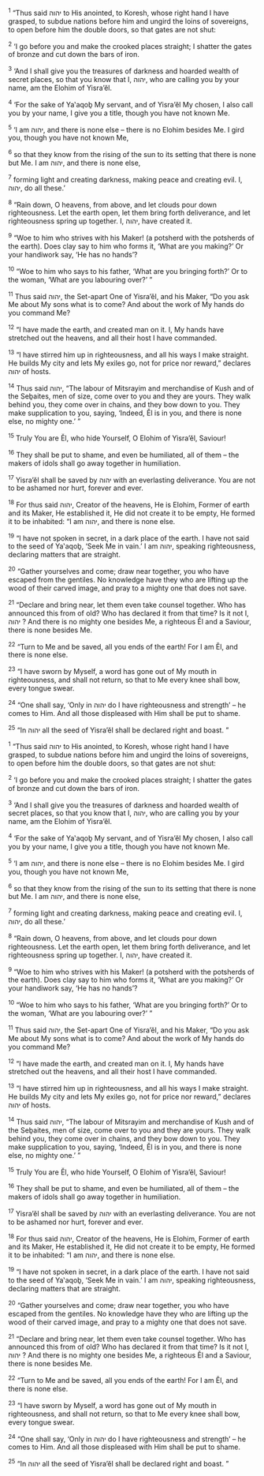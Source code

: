 <sup>1</sup> “Thus said יהוה to His anointed, to Koresh, whose right hand I have grasped, to subdue nations before him and ungird the loins of sovereigns, to open before him the double doors, so that gates are not shut:

<sup>2</sup> ‘I go before you and make the crooked places straight; I shatter the gates of bronze and cut down the bars of iron.

<sup>3</sup> ‘And I shall give you the treasures of darkness and hoarded wealth of secret places, so that you know that I, יהוה, who are calling you by your name, am the Elohim of Yisra’ĕl.

<sup>4</sup> ‘For the sake of Ya‛aqoḇ My servant, and of Yisra’ĕl My chosen, I also call you by your name, I give you a title, though you have not known Me.

<sup>5</sup> ‘I am יהוה, and there is none else – there is no Elohim besides Me. I gird you, though you have not known Me,

<sup>6</sup> so that they know from the rising of the sun to its setting that there is none but Me. I am יהוה, and there is none else,

<sup>7</sup> forming light and creating darkness, making peace and creating evil. I, יהוה, do all these.’

<sup>8</sup> “Rain down, O heavens, from above, and let clouds pour down righteousness. Let the earth open, let them bring forth deliverance, and let righteousness spring up together. I, יהוה, have created it.

<sup>9</sup> “Woe to him who strives with his Maker! (a potsherd with the potsherds of the earth). Does clay say to him who forms it, ‘What are you making?’ Or your handiwork say, ‘He has no hands’?

<sup>10</sup> “Woe to him who says to his father, ‘What are you bringing forth?’ Or to the woman, ‘What are you labouring over?’ ”

<sup>11</sup> Thus said יהוה, the Set-apart One of Yisra’ĕl, and his Maker, “Do you ask Me about My sons what is to come? And about the work of My hands do you command Me?

<sup>12</sup> “I have made the earth, and created man on it. I, My hands have stretched out the heavens, and all their host I have commanded.

<sup>13</sup> “I have stirred him up in righteousness, and all his ways I make straight. He builds My city and lets My exiles go, not for price nor reward,” declares יהוה of hosts.

<sup>14</sup> Thus said יהוה, “The labour of Mitsrayim and merchandise of Kush and of the Seḇaites, men of size, come over to you and they are yours. They walk behind you, they come over in chains, and they bow down to you. They make supplication to you, saying, ‘Indeed, Ĕl is in you, and there is none else, no mighty one.’ ”

<sup>15</sup> Truly You are Ĕl, who hide Yourself, O Elohim of Yisra’ĕl, Saviour!

<sup>16</sup> They shall be put to shame, and even be humiliated, all of them – the makers of idols shall go away together in humiliation.

<sup>17</sup> Yisra’ĕl shall be saved by יהוה with an everlasting deliverance. You are not to be ashamed nor hurt, forever and ever.

<sup>18</sup> For thus said יהוה, Creator of the heavens, He is Elohim, Former of earth and its Maker, He established it, He did not create it to be empty, He formed it to be inhabited: “I am יהוה, and there is none else.

<sup>19</sup> “I have not spoken in secret, in a dark place of the earth. I have not said to the seed of Ya‛aqoḇ, ‘Seek Me in vain.’ I am יהוה, speaking righteousness, declaring matters that are straight.

<sup>20</sup> “Gather yourselves and come; draw near together, you who have escaped from the gentiles. No knowledge have they who are lifting up the wood of their carved image, and pray to a mighty one that does not save.

<sup>21</sup> “Declare and bring near, let them even take counsel together. Who has announced this from of old? Who has declared it from that time? Is it not I, יהוה ? And there is no mighty one besides Me, a righteous Ĕl and a Saviour, there is none besides Me.

<sup>22</sup> “Turn to Me and be saved, all you ends of the earth! For I am Ĕl, and there is none else.

<sup>23</sup> “I have sworn by Myself, a word has gone out of My mouth in righteousness, and shall not return, so that to Me every knee shall bow, every tongue swear.

<sup>24</sup> “One shall say, ‘Only in יהוה do I have righteousness and strength’ – he comes to Him. And all those displeased with Him shall be put to shame.

<sup>25</sup> “In יהוה all the seed of Yisra’ĕl shall be declared right and boast. ”

<sup>1</sup> “Thus said יהוה to His anointed, to Koresh, whose right hand I have grasped, to subdue nations before him and ungird the loins of sovereigns, to open before him the double doors, so that gates are not shut:

<sup>2</sup> ‘I go before you and make the crooked places straight; I shatter the gates of bronze and cut down the bars of iron.

<sup>3</sup> ‘And I shall give you the treasures of darkness and hoarded wealth of secret places, so that you know that I, יהוה, who are calling you by your name, am the Elohim of Yisra’ĕl.

<sup>4</sup> ‘For the sake of Ya‛aqoḇ My servant, and of Yisra’ĕl My chosen, I also call you by your name, I give you a title, though you have not known Me.

<sup>5</sup> ‘I am יהוה, and there is none else – there is no Elohim besides Me. I gird you, though you have not known Me,

<sup>6</sup> so that they know from the rising of the sun to its setting that there is none but Me. I am יהוה, and there is none else,

<sup>7</sup> forming light and creating darkness, making peace and creating evil. I, יהוה, do all these.’

<sup>8</sup> “Rain down, O heavens, from above, and let clouds pour down righteousness. Let the earth open, let them bring forth deliverance, and let righteousness spring up together. I, יהוה, have created it.

<sup>9</sup> “Woe to him who strives with his Maker! (a potsherd with the potsherds of the earth). Does clay say to him who forms it, ‘What are you making?’ Or your handiwork say, ‘He has no hands’?

<sup>10</sup> “Woe to him who says to his father, ‘What are you bringing forth?’ Or to the woman, ‘What are you labouring over?’ ”

<sup>11</sup> Thus said יהוה, the Set-apart One of Yisra’ĕl, and his Maker, “Do you ask Me about My sons what is to come? And about the work of My hands do you command Me?

<sup>12</sup> “I have made the earth, and created man on it. I, My hands have stretched out the heavens, and all their host I have commanded.

<sup>13</sup> “I have stirred him up in righteousness, and all his ways I make straight. He builds My city and lets My exiles go, not for price nor reward,” declares יהוה of hosts.

<sup>14</sup> Thus said יהוה, “The labour of Mitsrayim and merchandise of Kush and of the Seḇaites, men of size, come over to you and they are yours. They walk behind you, they come over in chains, and they bow down to you. They make supplication to you, saying, ‘Indeed, Ĕl is in you, and there is none else, no mighty one.’ ”

<sup>15</sup> Truly You are Ĕl, who hide Yourself, O Elohim of Yisra’ĕl, Saviour!

<sup>16</sup> They shall be put to shame, and even be humiliated, all of them – the makers of idols shall go away together in humiliation.

<sup>17</sup> Yisra’ĕl shall be saved by יהוה with an everlasting deliverance. You are not to be ashamed nor hurt, forever and ever.

<sup>18</sup> For thus said יהוה, Creator of the heavens, He is Elohim, Former of earth and its Maker, He established it, He did not create it to be empty, He formed it to be inhabited: “I am יהוה, and there is none else.

<sup>19</sup> “I have not spoken in secret, in a dark place of the earth. I have not said to the seed of Ya‛aqoḇ, ‘Seek Me in vain.’ I am יהוה, speaking righteousness, declaring matters that are straight.

<sup>20</sup> “Gather yourselves and come; draw near together, you who have escaped from the gentiles. No knowledge have they who are lifting up the wood of their carved image, and pray to a mighty one that does not save.

<sup>21</sup> “Declare and bring near, let them even take counsel together. Who has announced this from of old? Who has declared it from that time? Is it not I, יהוה ? And there is no mighty one besides Me, a righteous Ĕl and a Saviour, there is none besides Me.

<sup>22</sup> “Turn to Me and be saved, all you ends of the earth! For I am Ĕl, and there is none else.

<sup>23</sup> “I have sworn by Myself, a word has gone out of My mouth in righteousness, and shall not return, so that to Me every knee shall bow, every tongue swear.

<sup>24</sup> “One shall say, ‘Only in יהוה do I have righteousness and strength’ – he comes to Him. And all those displeased with Him shall be put to shame.

<sup>25</sup> “In יהוה all the seed of Yisra’ĕl shall be declared right and boast. ”

